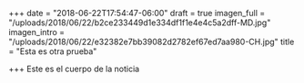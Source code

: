 +++
date = "2018-06-22T17:54:47-06:00"
draft = true
imagen_full = "/uploads/2018/06/22/b2ce233449d1e334df1f1e4e4c5a2dff-MD.jpg"
imagen_intro = "/uploads/2018/06/22/e32382e7bb39082d2782ef67ed7aa980-CH.jpg"
title = "Esta es otra prueba"

+++
Este es el cuerpo de la noticia